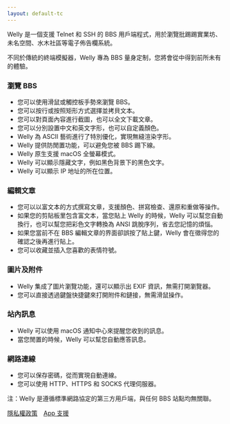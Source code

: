 ```yaml
---
layout: default-tc
---
```


Welly 是一個支援 Telnet 和 SSH 的 BBS 用戶端程式，用於瀏覽批踢踢實業坊、未名空間、水木社區等電子佈告欄系統。

不同於傳統的終端模擬器，Welly 專為 BBS 量身定制，您將會從中得到前所未有的體驗。

### 瀏覽 BBS

- 您可以使用滑鼠或觸控板手勢來瀏覽 BBS。
- 您可以按行或按照矩形方式選擇並拷貝文本。
- 您可以對頁面內容進行截圖，也可以全文下載文章。
- 您可以分別設置中文和英文字形，也可以自定義顏色。
- Welly 為 ASCII 藝術進行了特別優化，實現無縫渲染字形。
- Welly 提供防閒置功能，可以避免您被 BBS 踢下線。
- Welly 原生支援 macOS 全螢幕模式。
- Welly 可以顯示隱藏文字，例如黑色背景下的黑色文字。
- Welly 可以顯示 IP 地址的所在位置。

### 編輯文章

- 您可以以富文本的方式撰寫文章，支援顏色、拼寫檢查、還原和重做等操作。
- 如果您的剪貼板里包含富文本，當您貼上 Welly 的時候，Welly 可以幫您自動換行，也可以幫您把彩色文字轉換為 ANSI 跳脫序列，省去您記憶的煩惱。
- 如果您當前不在 BBS 編輯文章的界面卻誤按了貼上鍵，Welly 會在徵得您的確認之後再進行貼上。
- 您可以收藏並插入您喜歡的表情符號。

### 圖片及附件

- Welly 集成了圖片瀏覽功能，還可以顯示出 EXIF 資訊，無需打開瀏覽器。
- 您可以直接透過鍵盤快捷鍵來打開附件和鏈接，無需滑鼠操作。

### 站內訊息

- Welly 可以使用 macOS 通知中心來提醒您收到的訊息。
- 當您閒置的時候，Welly 可以幫您自動應答訊息。

### 網路連線

- 您可以保存密碼，從而實現自動連線。
- 您可以使用 HTTP、HTTPS 和 SOCKS 代理伺服器。

注：Welly 是遵循標準網路協定的第三方用戶端，與任何 BBS 站點均無關聯。

[隱私權政策](https://wellybbs.com/privacy)&emsp;[App 支援](https://wellybbs.com/support)
